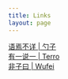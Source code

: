```yaml
---
title: Links
layout: page
---
```


[语焉不详 | 勺子](http://scoopguo.com)  
[有一说一 | Terro](http://dangfan.me)  
[非子曰 | Wufei](http://wufei.me/)